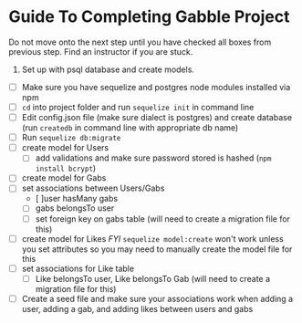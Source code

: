 # Guide To Completing Gabble Project

Do not move onto the next step until you have checked all boxes from previous step. Find an instructor if you are stuck.

1. Set up with psql database and create models.
  - [ ] Make sure you have sequelize and postgres node modules installed via npm
  - [ ] ```cd``` into project folder and run ```sequelize init``` in command line
  - [ ] Edit config.json file (make sure dialect is postgres) and create database (run ```createdb``` in command line with appropriate db name)
  - [ ] Run ```sequelize db:migrate```
  - [ ] create model for Users
    - [ ] add validations and make sure password stored is hashed (```npm install bcrypt```)
  - [ ] create model for Gabs
  - [ ] set associations between Users/Gabs
      - [ ]user hasMany gabs
      - [ ] gabs belongsTo user
      - [ ] set foreign key on gabs table (will need to create a migration file for this)
  - [ ] create model for Likes *FYI* ```sequelize model:create``` won't work unless you set attributes so you may need to manually create the model file for this
  - [ ] set associations for Like table
      - [ ] Like belongsTo user, Like belongsTo Gab (will need to create a migration file for this)
  - [ ] Create a seed file and make sure your associations work when adding a user, adding a gab, and adding likes between users and gabs
